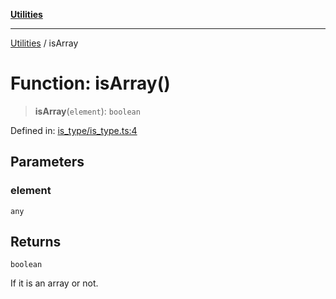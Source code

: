 [**Utilities**](../README.md)

***

[Utilities](../README.md) / isArray

# Function: isArray()

> **isArray**(`element`): `boolean`

Defined in: [is\_type/is\_type.ts:4](https://github.com/noobiept/utilities/blob/fa81d9116003a677f25866bee864bc30213a9352/source/is_type/is_type.ts#L4)

## Parameters

### element

`any`

## Returns

`boolean`

If it is an array or not.
